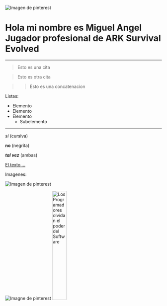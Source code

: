 ![Imagen de pinterest](https://img.tapimg.net/market/images/17e47a3a66fee5fb68ed57764c3ef280.jpg)


# Hola mi nombre es Miguel Angel Jugador profesional de ARK Survival Evolved


***

> Esto es una cita

> Esto es otra cita

> > Esto es una concatenacion

Listas:

- Elemento
- Elemento
- Elemento
    - Subelemento

***

*si* (cursiva)

**no** (negrita)

***tal vez*** (ambas)

[El texto ...](https://Zonatmo.com)

Imagenes:

![Imagen de pinterest](https://i.pinimg.com/736x/d2/02/14/d20214bb899b0b08ca6229d10cc0dbcd.jpg)

<img src='https://i.pinimg.com/736x/6c/3a/87/6c3a877fc5c320f8ead0ef9fc33d709c.jpg' alt='Imagne de pinterest' witdth='300px'/>

<a href='https://www.youtube.com/watch?v=IkZFOU1dwos' target='_blank'>
<img width='30%' src='https://i.ytimg.com/an_webp/IkZFOU1dwos/mqdefault_6s.webp?du=3000&sqp=CJCg3MEG&rs=AOn4CLDBsi1MjVJmcc0tIaUtIrQLCpNDiA' alt='Los Programadores olvidan el poder del Software' />
</a>
